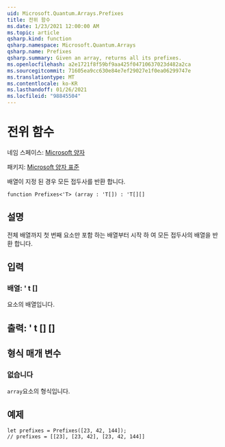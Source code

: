```yaml
---
uid: Microsoft.Quantum.Arrays.Prefixes
title: 전위 함수
ms.date: 1/23/2021 12:00:00 AM
ms.topic: article
qsharp.kind: function
qsharp.namespace: Microsoft.Quantum.Arrays
qsharp.name: Prefixes
qsharp.summary: Given an array, returns all its prefixes.
ms.openlocfilehash: a2e1721f8f59bf9aa425f04710637023d482a2ca
ms.sourcegitcommit: 71605ea9cc630e84e7ef29027e1f0ea06299747e
ms.translationtype: MT
ms.contentlocale: ko-KR
ms.lasthandoff: 01/26/2021
ms.locfileid: "98845504"
---
```

# <a name="prefixes-function"></a>전위 함수

네임 스페이스: [Microsoft 양자](xref:Microsoft.Quantum.Arrays)

패키지: [Microsoft 양자 표준](https://nuget.org/packages/Microsoft.Quantum.Standard)


배열이 지정 된 경우 모든 접두사를 반환 합니다.

```qsharp
function Prefixes<'T> (array : 'T[]) : 'T[][]
```


## <a name="description"></a>설명

전체 배열까지 첫 번째 요소만 포함 하는 배열부터 시작 하 여 모든 접두사의 배열을 반환 합니다.

## <a name="input"></a>입력

### <a name="array--t"></a>배열: ' t []

요소의 배열입니다.



## <a name="output--t"></a>출력: ' t [] []



## <a name="type-parameters"></a>형식 매개 변수

### <a name="t"></a>없습니다

`array`요소의 형식입니다.

## <a name="example"></a>예제

```qsharp
let prefixes = Prefixes([23, 42, 144]);
// prefixes = [[23], [23, 42], [23, 42, 144]]
```
